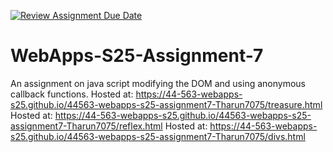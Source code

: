 [![Review Assignment Due Date](https://classroom.github.com/assets/deadline-readme-button-22041afd0340ce965d47ae6ef1cefeee28c7c493a6346c4f15d667ab976d596c.svg)](https://classroom.github.com/a/44LzP_Z4)
# WebApps-S25-Assignment-7
An assignment on java script modifying the DOM and using anonymous callback functions.
Hosted at: https://44-563-webapps-s25.github.io/44563-webapps-s25-assignment7-Tharun7075/treasure.html
Hosted at: https://44-563-webapps-s25.github.io/44563-webapps-s25-assignment7-Tharun7075/reflex.html
Hosted at: https://44-563-webapps-s25.github.io/44563-webapps-s25-assignment7-Tharun7075/divs.html

